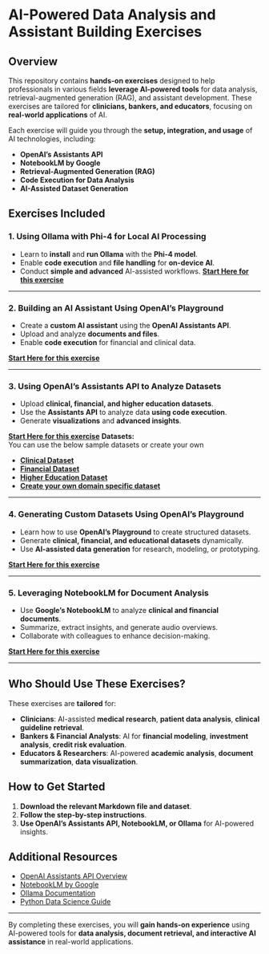 # AI-Powered Data Analysis and Assistant Building Exercises

## Overview

This repository contains **hands-on exercises** designed to help professionals in various fields **leverage AI-powered tools** for data analysis, retrieval-augmented generation (RAG), and assistant development. These exercises are tailored for **clinicians, bankers, and educators**, focusing on **real-world applications** of AI.

Each exercise will guide you through the **setup, integration, and usage** of AI technologies, including:
- **OpenAI’s Assistants API**
- **NotebookLM by Google**
- **Retrieval-Augmented Generation (RAG)**
- **Code Execution for Data Analysis**
- **AI-Assisted Dataset Generation**

## Exercises Included

### 1. **Using Ollama with Phi-4 for Local AI Processing**
- Learn to **install** and **run Ollama** with the **Phi-4 model**.
- Enable **code execution** and **file handling** for **on-device AI**.
- Conduct **simple and advanced** AI-assisted workflows.
**[Start Here for this exercise](/Ollama.md)**

---

### 2. **Building an AI Assistant Using OpenAI’s Playground**
- Create a **custom AI assistant** using the **OpenAI Assistants API**.
- Upload and analyze **documents and files**.
- Enable **code execution** for financial and clinical data.

**[Start Here for this exercise](/assistants.md)**

---

### 3. **Using OpenAI’s Assistants API to Analyze Datasets**
- Upload **clinical, financial, and higher education datasets**.
- Use the **Assistants API** to analyze data **using code execution**.
- Generate **visualizations** and **advanced insights**.

**[Start Here for this exercise](/data_analysis.md)**
**Datasets:**  
You can use the below sample datasets or create your own
- **[Clinical Dataset](/data/clinical_dataset.csv)**
- **[Financial Dataset](/data/financial_dataset.csv)**
- **[Higher Education Dataset](/data/higher_education_dataset.csv)**
- **[Create your own domain specific dataset](/generating_datasets.md)**

---

### 4. **Generating Custom Datasets Using OpenAI’s Playground**
- Learn how to use **OpenAI’s Playground** to create structured datasets.
- Generate **clinical, financial, and educational datasets** dynamically.
- Use **AI-assisted data generation** for research, modeling, or prototyping.

**[Start Here for this exercise](/generating_datasets.md)**


---

### 5. **Leveraging NotebookLM for Document Analysis**
- Use **Google’s NotebookLM** to analyze **clinical and financial documents**.
- Summarize, extract insights, and generate audio overviews.
- Collaborate with colleagues to enhance decision-making.

**[Start Here for this exercise](/notebookllm.md)**


---

## Who Should Use These Exercises?
These exercises are **tailored** for:
- **Clinicians**: AI-assisted **medical research**, **patient data analysis**, **clinical guideline retrieval**.
- **Bankers & Financial Analysts**: AI for **financial modeling**, **investment analysis**, **credit risk evaluation**.
- **Educators & Researchers**: AI-powered **academic analysis**, **document summarization**, **data visualization**.

## How to Get Started
1. **Download the relevant Markdown file and dataset**.
2. **Follow the step-by-step instructions**.
3. **Use OpenAI’s Assistants API, NotebookLM, or Ollama** for AI-powered insights.

## Additional Resources
- [OpenAI Assistants API Overview](https://platform.openai.com/docs/assistants/overview)
- [NotebookLM by Google](https://notebooklm.google/)
- [Ollama Documentation](https://ollama.com/docs)
- [Python Data Science Guide](https://realpython.com/python-data-science/)

---

By completing these exercises, you will **gain hands-on experience** using AI-powered tools for **data analysis, document retrieval, and interactive AI assistance** in real-world applications.
